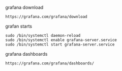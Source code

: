 grafana download 
```
https://grafana.com/grafana/download
```

grafan starts
```
sudo /bin/systemctl daemon-reload
sudo /bin/systemctl enable grafana-server.service
sudo /bin/systemctl start grafana-server.service
```


grafana dashboards
```
https://grafana.com/grafana/dashboards/
```


